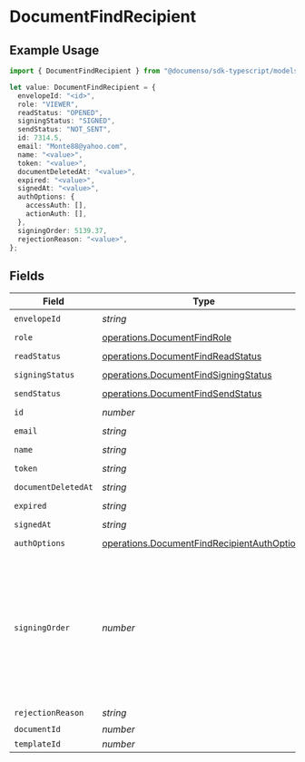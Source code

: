 # DocumentFindRecipient

## Example Usage

```typescript
import { DocumentFindRecipient } from "@documenso/sdk-typescript/models/operations";

let value: DocumentFindRecipient = {
  envelopeId: "<id>",
  role: "VIEWER",
  readStatus: "OPENED",
  signingStatus: "SIGNED",
  sendStatus: "NOT_SENT",
  id: 7314.5,
  email: "Monte88@yahoo.com",
  name: "<value>",
  token: "<value>",
  documentDeletedAt: "<value>",
  expired: "<value>",
  signedAt: "<value>",
  authOptions: {
    accessAuth: [],
    actionAuth: [],
  },
  signingOrder: 5139.37,
  rejectionReason: "<value>",
};
```

## Fields

| Field                                                                                                               | Type                                                                                                                | Required                                                                                                            | Description                                                                                                         |
| ------------------------------------------------------------------------------------------------------------------- | ------------------------------------------------------------------------------------------------------------------- | ------------------------------------------------------------------------------------------------------------------- | ------------------------------------------------------------------------------------------------------------------- |
| `envelopeId`                                                                                                        | *string*                                                                                                            | :heavy_check_mark:                                                                                                  | N/A                                                                                                                 |
| `role`                                                                                                              | [operations.DocumentFindRole](../../models/operations/documentfindrole.md)                                          | :heavy_check_mark:                                                                                                  | N/A                                                                                                                 |
| `readStatus`                                                                                                        | [operations.DocumentFindReadStatus](../../models/operations/documentfindreadstatus.md)                              | :heavy_check_mark:                                                                                                  | N/A                                                                                                                 |
| `signingStatus`                                                                                                     | [operations.DocumentFindSigningStatus](../../models/operations/documentfindsigningstatus.md)                        | :heavy_check_mark:                                                                                                  | N/A                                                                                                                 |
| `sendStatus`                                                                                                        | [operations.DocumentFindSendStatus](../../models/operations/documentfindsendstatus.md)                              | :heavy_check_mark:                                                                                                  | N/A                                                                                                                 |
| `id`                                                                                                                | *number*                                                                                                            | :heavy_check_mark:                                                                                                  | N/A                                                                                                                 |
| `email`                                                                                                             | *string*                                                                                                            | :heavy_check_mark:                                                                                                  | N/A                                                                                                                 |
| `name`                                                                                                              | *string*                                                                                                            | :heavy_check_mark:                                                                                                  | N/A                                                                                                                 |
| `token`                                                                                                             | *string*                                                                                                            | :heavy_check_mark:                                                                                                  | N/A                                                                                                                 |
| `documentDeletedAt`                                                                                                 | *string*                                                                                                            | :heavy_check_mark:                                                                                                  | N/A                                                                                                                 |
| `expired`                                                                                                           | *string*                                                                                                            | :heavy_check_mark:                                                                                                  | N/A                                                                                                                 |
| `signedAt`                                                                                                          | *string*                                                                                                            | :heavy_check_mark:                                                                                                  | N/A                                                                                                                 |
| `authOptions`                                                                                                       | [operations.DocumentFindRecipientAuthOptions](../../models/operations/documentfindrecipientauthoptions.md)          | :heavy_check_mark:                                                                                                  | N/A                                                                                                                 |
| `signingOrder`                                                                                                      | *number*                                                                                                            | :heavy_check_mark:                                                                                                  | The order in which the recipient should sign the document. Only works if the document is set to sequential signing. |
| `rejectionReason`                                                                                                   | *string*                                                                                                            | :heavy_check_mark:                                                                                                  | N/A                                                                                                                 |
| `documentId`                                                                                                        | *number*                                                                                                            | :heavy_minus_sign:                                                                                                  | N/A                                                                                                                 |
| `templateId`                                                                                                        | *number*                                                                                                            | :heavy_minus_sign:                                                                                                  | N/A                                                                                                                 |
